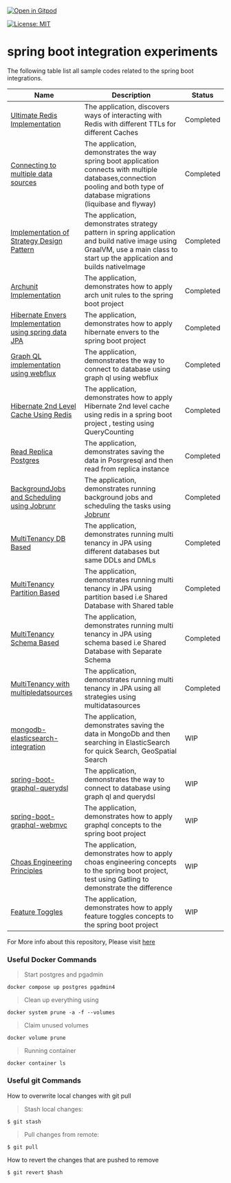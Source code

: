 [![Open in Gitpod](https://gitpod.io/button/open-in-gitpod.svg)](https://gitpod.io/#https://github.com/rajadilipkolli/my-spring-boot-experiments)

[![License: MIT](https://img.shields.io/badge/License-MIT-yellow.svg)](https://opensource.org/licenses/MIT)


# spring boot integration experiments

The following table list all sample codes related to the spring boot integrations.

| Name                                                                                     | Description 		                                                                                                                                                                 | Status 		 |
|------------------------------------------------------------------------------------------|--------------------------------------------------------------------------------------------------------------------------------------------------------------------------------|-----------|
| [Ultimate Redis Implementation](./spring-boot-ultimate-redis)                            | The application, discovers ways of interacting with Redis with different TTLs for different Caches                                                                             | Completed |
| [Connecting to multiple data sources](./jpa/boot-data-multipledatasources)               | The application, demonstrates the way spring boot application connects with multiple databases,connection pooling and both type of database migrations (liquibase and flyway)  | Completed |
| [Implementation of Strategy Design Pattern](./boot-strategy-plugin)                      | The application, demonstrates strategy pattern in spring application and build native image using GraalVM, use a main class to start up the application and builds nativeImage | Completed |
| [Archunit Implementation](./spring-boot-api-archunit-sample)                             | The application, demonstrates how to apply arch unit rules to the spring boot project                                                                                          | Completed |
| [Hibernate Envers Implementation using spring data JPA](./jpa/boot-data-envers)          | The application, demonstrates how to apply hibernate envers to the spring boot project                                                                                         | Completed |
| [Graph QL implementation using webflux](./graphql/spring-boot-graphql-webflux)           | The application, demonstrates the way to connect to database using graph ql using webflux                                                                                      | Completed |
| [Hibernate 2nd Level Cache Using Redis](./jpa/boot-hibernate2ndlevelcache-sample)        | The application, demonstrates how to apply Hibernate 2nd level cache using redis in a spring boot project , testing using QueryCounting                                        | Completed |
| [Read Replica Postgres](./jpa/boot-read-replica-postgresql)                              | The application, demonstrates saving the data in Posrgresql and then read from replica instance                                                                                | Completed |
| [BackgroundJobs and Scheduling using Jobrunr](./boot-jobrunr-sample)                     | The application, demonstrates running background jobs and scheduling the tasks using [Jobrunr](https://www.jobrunr.io/en/)                                                     | Completed |
| [MultiTenancy DB Based](./jpa/multitenancy/multitenancy-db)                              | The application, demonstrates running multi tenancy in JPA using different databases but same DDLs and DMLs                                                                    | Completed |
| [MultiTenancy Partition Based](./jpa/multitenancy/partition)                             | The application, demonstrates running multi tenancy in JPA using partition based i.e Shared Database with Shared table                                                         | Completed |
| [MultiTenancy Schema Based](./jpa/multitenancy/schema)                                   | The application, demonstrates running multi tenancy in JPA using schema based i.e Shared Database with Separate Schema                                                         | Completed |
| [MultiTenancy with multipledatsources](./jpa/multitenancy/multidatasource-multitenancy)  | The application, demonstrates running multi tenancy in JPA using all strategies using multidatasources                                                                         | Completed |
| [mongodb-elasticsearch-integration](./boot-mongodb-elasticsearch)                        | The application, demonstrates saving the data in MongoDb and then searching in ElasticSearch for quick Search, GeoSpatial Search                                               | WIP       |
| [spring-boot-graphql-querydsl](./graphql/spring-boot-graphql-querydsl)                   | The application, demonstrates the way to connect to database using graph ql and querydsl                                                                                       | WIP       |
| [spring-boot-graphql-webmvc](./graphql/spring-boot-graphql-webmvc)                       | The application, demonstrates how to apply graphql concepts to the spring boot project                                                                                         | WIP       |
| [Choas Engineering Principles](./spring-boot-choas-monkey)                               | The application, demonstrates how to apply choas engineering concepts to the spring boot project, test using Gatling to demonstrate the difference                             | WIP       |
| [Feature Toggles](./spring-boot-togglz-sample)                                           | The application, demonstrates how to apply feature toggles concepts to the spring boot project                                                                                 | WIP       |

For More info about this repository, Please visit [here](https://rajadilipkolli.github.io/my-spring-boot-experiments/)


### Useful Docker Commands

>  Start postgres and pgadmin
 ```shell
 docker compose up postgres pgadmin4
 ```
>  Clean up everything using
 ```shell
 docker system prune -a -f --volumes
 ```
>  Claim unused volumes
 ```shell
 docker volume prune
 ```
> Running container
 ```shell
 docker container ls
 ```

### Useful git Commands

How to overwrite local changes with git pull

> Stash local changes:
 ```shell
 $ git stash
 ```
> Pull changes from remote:
 ```shell
 $ git pull
 ```

How to revert the changes that are pushed to remove
```shell
$ git revert $hash
```
